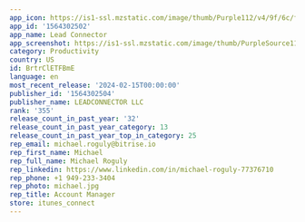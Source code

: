 ```yaml
---
app_icon: https://is1-ssl.mzstatic.com/image/thumb/Purple112/v4/9f/6c/f5/9f6cf548-265b-65d8-583a-da8ea31840f1/AppIcon-0-0-1x_U007emarketing-0-7-0-sRGB-85-220.png/1024x1024bb.png
app_id: '1564302502'
app_name: Lead Connector
app_screenshot: https://is1-ssl.mzstatic.com/image/thumb/PurpleSource116/v4/fc/5e/c3/fc5ec379-62f5-33b0-a25e-0da96a66d43b/2e6d92b6-f701-4d36-bfb5-434daadc565c_image-1.png/1242x2688bb.png
category: Productivity
country: US
id: BrtrClETFBmE
language: en
most_recent_release: '2024-02-15T00:00:00'
publisher_id: '1564302504'
publisher_name: LEADCONNECTOR LLC
rank: '355'
release_count_in_past_year: '32'
release_count_in_past_year_category: 13
release_count_in_past_year_top_in_category: 25
rep_email: michael.roguly@bitrise.io
rep_first_name: Michael
rep_full_name: Michael Roguly
rep_linkedin: https://www.linkedin.com/in/michael-roguly-77376710
rep_phone: +1 949-233-3404
rep_photo: michael.jpg
rep_title: Account Manager
store: itunes_connect
---
```

